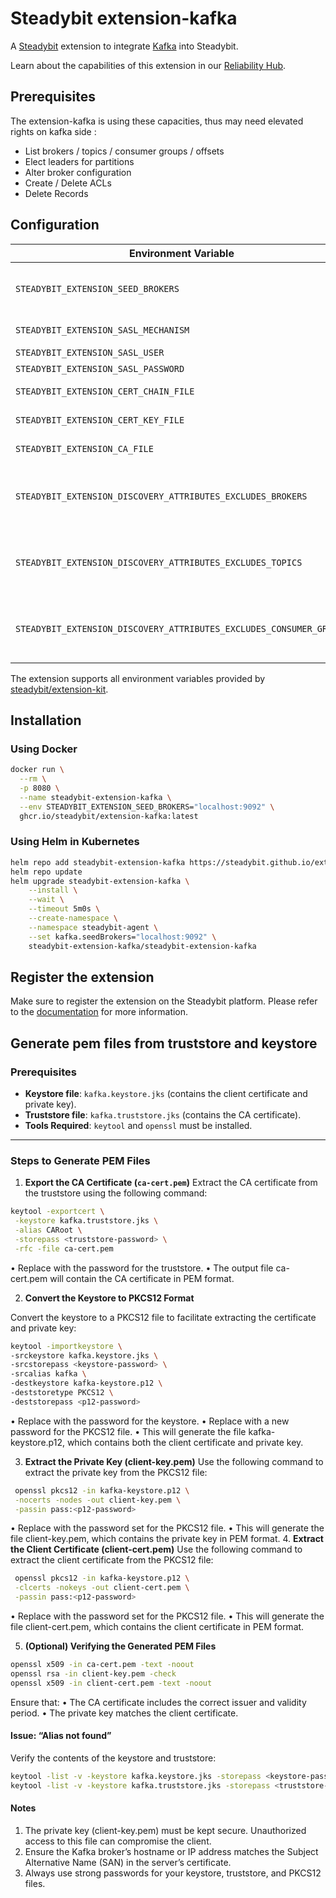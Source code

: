 # Steadybit extension-kafka

A [Steadybit](https://www.steadybit.com/) extension to integrate [Kafka](https://kafka.apache.org/) into Steadybit.

Learn about the capabilities of this extension in our [Reliability Hub](https://hub.steadybit.com/extension/com.steadybit.extension_kafka).

## Prerequisites

The extension-kafka is using these capacities, thus may need elevated rights on kafka side :
- List brokers / topics / consumer groups / offsets
- Elect leaders for partitions
- Alter broker configuration
- Create / Delete ACLs
- Delete Records

## Configuration

| Environment Variable                                                | Helm value                               | Meaning                                                                                                                | Required | Default |
|---------------------------------------------------------------------|------------------------------------------|------------------------------------------------------------------------------------------------------------------------|----------|---------|
| `STEADYBIT_EXTENSION_SEED_BROKERS`                                  | `kafka.seedBrokers`                      | Brokers hosts (without scheme) with port separated by comma (example: "localhost:9092,localhost:9093"                  | yes      |         |
| `STEADYBIT_EXTENSION_SASL_MECHANISM`                                | `kafka.auth.saslMechanism`               | PLAIN, SCRAM-SHA-256, or SCRAM-SHA-512                                                                                 | no       |         |
| `STEADYBIT_EXTENSION_SASL_USER`                                     | `kafka.auth.saslUser`                    | Sasl User                                                                                                              | no       |         |
| `STEADYBIT_EXTENSION_SASL_PASSWORD`                                 | `kafka.auth.saslPassword`                | Sasl Password                                                                                                          | no       |         |
| `STEADYBIT_EXTENSION_CERT_CHAIN_FILE`                               | `kafka.auth.certChainFile`               | The client certificate in PEM format.                                                                                  | no       |         |
| `STEADYBIT_EXTENSION_CERT_KEY_FILE`                                 | `kafka.auth.certKeyFile`                 | The private key associated with the client certificate.                                                                | no       |         |
| `STEADYBIT_EXTENSION_CA_FILE`                                       | `kafka.auth.caFile`                      | The Certificate Authority (CA) certificate in PEM format.                                                              | no       |         |
| `STEADYBIT_EXTENSION_DISCOVERY_ATTRIBUTES_EXCLUDES_BROKERS`         | `discovery.attributes.excludes.broker`   | List of Broker Attributes which will be excluded during discovery. Checked by key equality and supporting trailing "*" | no       |         |
| `STEADYBIT_EXTENSION_DISCOVERY_ATTRIBUTES_EXCLUDES_TOPICS`          | `discovery.attributes.excludes.topic`    | List of Broker Attributes which will be excluded during discovery. Checked by key equality and supporting trailing "*" | no       |         |
| `STEADYBIT_EXTENSION_DISCOVERY_ATTRIBUTES_EXCLUDES_CONSUMER_GROUPS` | `discovery.attributes.excludes.consumer` | List of Broker Attributes which will be excluded during discovery. Checked by key equality and supporting trailing "*" | no       |         |


The extension supports all environment variables provided by [steadybit/extension-kit](https://github.com/steadybit/extension-kit#environment-variables).

## Installation

### Using Docker

```sh
docker run \
  --rm \
  -p 8080 \
  --name steadybit-extension-kafka \
  --env STEADYBIT_EXTENSION_SEED_BROKERS="localhost:9092" \
  ghcr.io/steadybit/extension-kafka:latest
```

### Using Helm in Kubernetes

```sh
helm repo add steadybit-extension-kafka https://steadybit.github.io/extension-kafka
helm repo update
helm upgrade steadybit-extension-kafka \
    --install \
    --wait \
    --timeout 5m0s \
    --create-namespace \
    --namespace steadybit-agent \
    --set kafka.seedBrokers="localhost:9092" \
    steadybit-extension-kafka/steadybit-extension-kafka
```

## Register the extension

Make sure to register the extension on the Steadybit platform. Please refer to the [documentation](https://docs.steadybit.com/integrate-with-steadybit/extensions/extension-installation) for more information.

## Generate pem files from truststore and keystore

### Prerequisites
- **Keystore file**: `kafka.keystore.jks` (contains the client certificate and private key).
- **Truststore file**: `kafka.truststore.jks` (contains the CA certificate).
- **Tools Required**: `keytool` and `openssl` must be installed.

---

### Steps to Generate PEM Files

1. **Export the CA Certificate (`ca-cert.pem`)**
	 Extract the CA certificate from the truststore using the following command:

```bash
keytool -exportcert \
 -keystore kafka.truststore.jks \
 -alias CARoot \
 -storepass <truststore-password> \
 -rfc -file ca-cert.pem
```

•	Replace <truststore-password> with the password for the truststore.
•	The output file ca-cert.pem will contain the CA certificate in PEM format.

2.	**Convert the Keystore to PKCS12 Format**

Convert the keystore to a PKCS12 file to facilitate extracting the certificate and private key:

```bash
keytool -importkeystore \
-srckeystore kafka.keystore.jks \
-srcstorepass <keystore-password> \
-srcalias kafka \
-destkeystore kafka-keystore.p12 \
-deststoretype PKCS12 \
-deststorepass <p12-password>
```
•	Replace <keystore-password> with the password for the keystore.
•	Replace <p12-password> with a new password for the PKCS12 file.
•	This will generate the file kafka-keystore.p12, which contains both the client certificate and private key.

3. **Extract the Private Key (client-key.pem)**
Use the following command to extract the private key from the PKCS12 file:
```bash
 openssl pkcs12 -in kafka-keystore.p12 \
 -nocerts -nodes -out client-key.pem \
 -passin pass:<p12-password>
```
•	Replace <p12-password> with the password set for the PKCS12 file.
•	This will generate the file client-key.pem, which contains the private key in PEM format.
4. **Extract the Client Certificate (client-cert.pem)**
Use the following command to extract the client certificate from the PKCS12 file:
```bash
 openssl pkcs12 -in kafka-keystore.p12 \
 -clcerts -nokeys -out client-cert.pem \
 -passin pass:<p12-password>
```
•	Replace <p12-password> with the password set for the PKCS12 file.
•	This will generate the file client-cert.pem, which contains the client certificate in PEM format.

5. **(Optional) Verifying the Generated PEM Files**
```bash
openssl x509 -in ca-cert.pem -text -noout
openssl rsa -in client-key.pem -check
openssl x509 -in client-cert.pem -text -noout
```
Ensure that:
•	The CA certificate includes the correct issuer and validity period.
•	The private key matches the client certificate.


#### Issue: “Alias not found”
Verify the contents of the keystore and truststore:
```bash
keytool -list -v -keystore kafka.keystore.jks -storepass <keystore-password>
keytool -list -v -keystore kafka.truststore.jks -storepass <truststore-password>
```

#### Notes
1.	The private key (client-key.pem) must be kept secure. Unauthorized access to this file can compromise the client.
2.	Ensure the Kafka broker’s hostname or IP address matches the Subject Alternative Name (SAN) in the server’s certificate.
3.	Always use strong passwords for your keystore, truststore, and PKCS12 files.
